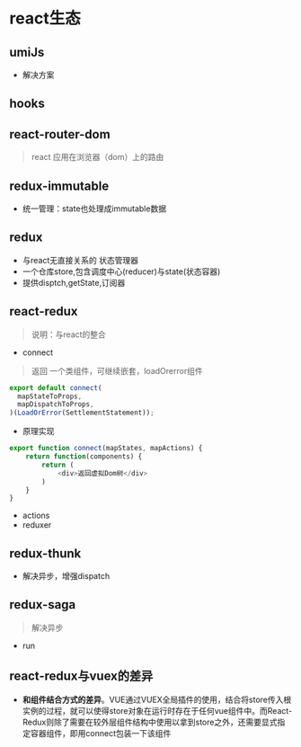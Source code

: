 # react生态
## umiJs
- 解决方案
## hooks
## react-router-dom
> react 应用在浏览器（dom）上的路由
## redux-immutable
- 统一管理：state也处理成immutable数据
## redux
- 与react无直接关系的 状态管理器
- 一个仓库store,包含调度中心(reducer)与state(状态容器)
- 提供disptch,getState,订阅器
## react-redux
> 说明：与react的整合
- connect
> 返回 一个类组件，可继续嵌套，loadOrerror组件
```js
export default connect(
  mapStateToProps,
  mapDispatchToProps,
)(LoadOrError(SettlementStatement));
```
- 原理实现
```js
export function connect(mapStates, mapActions) {
    return function(components) {
        return (
            <div>返回虚拟Dom树</div>
        )
    }
}
```
- actions
- reduxer
## redux-thunk
- 解决异步，增强dispatch
## redux-saga
> 解决异步
- run

## react-redux与vuex的差异
- **和组件结合方式的差异**。VUE通过VUEX全局插件的使用，结合将store传入根实例的过程，就可以使得store对象在运行时存在于任何vue组件中。而React-Redux则除了需要在较外层组件结构中使用<Provider/>以拿到store之外，还需要显式指定容器组件，即用connect包装一下该组件

